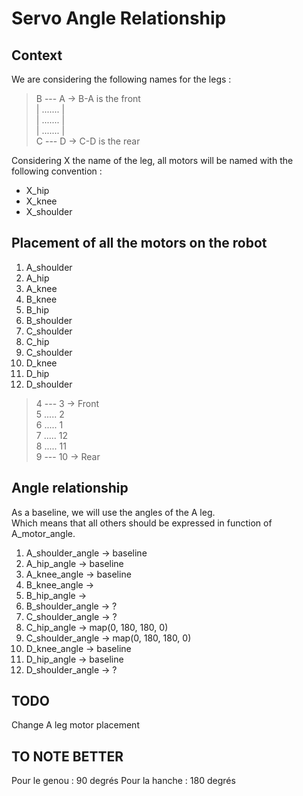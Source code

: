 # Servo Angle Relationship

## Context

We are considering the following names for the legs :

> B --- A -> B-A is the front \
> | ....... | \
> | ....... | \
> | ....... | \
> C --- D -> C-D is the rear

Considering X the name of the leg, all motors will be named with the following convention :

- X_hip
- X_knee
- X_shoulder

## Placement of all the motors on the robot

1. A_shoulder
2. A_hip
3. A_knee
4. B_knee
5. B_hip
6. B_shoulder
7. C_shoulder
8. C_hip
9. C_shoulder
10. D_knee
11. D_hip
12. D_shoulder

> 4 --- 3 -> Front \
> 5 ..... 2 \
> 6 ..... 1 \
> 7 ..... 12 \
> 8 ..... 11 \
> 9 --- 10 -> Rear

## Angle relationship

As a baseline, we will use the angles of the A leg. \
Which means that all others should be expressed in function of A_motor_angle.

1. A_shoulder_angle -> baseline
2. A_hip_angle -> baseline
3. A_knee_angle -> baseline
4. B_knee_angle ->
5. B_hip_angle ->
6. B_shoulder_angle -> ?
7. C_shoulder_angle -> ?
8. C_hip_angle -> map(0, 180, 180, 0)
9. C_shoulder_angle -> map(0, 180, 180, 0)
10. D_knee_angle -> baseline
11. D_hip_angle -> baseline
12. D_shoulder_angle -> ?

## TODO

Change A leg motor placement

## TO NOTE BETTER

Pour le genou : 90 degrés
Pour la hanche : 180 degrés
